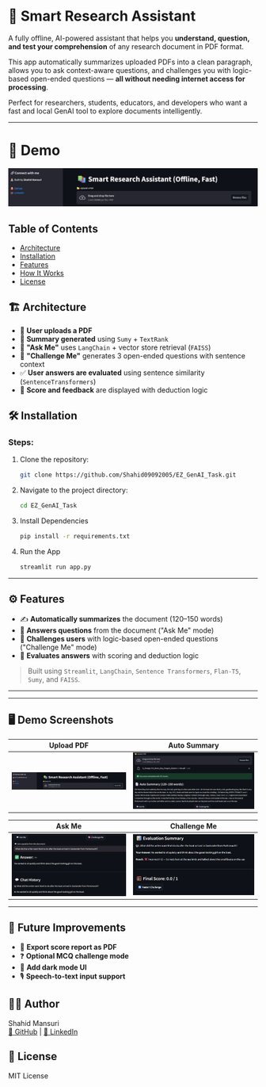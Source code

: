 # 📄 Smart Research Assistant
A fully offline, AI-powered assistant that helps you **understand, question, and test your comprehension** of any research document in PDF format.

This app automatically summarizes uploaded PDFs into a clean paragraph, allows you to ask context-aware questions, and challenges you with logic-based open-ended questions — **all without needing internet access for processing**.

Perfect for researchers, students, educators, and developers who want a fast and local GenAI tool to explore documents intelligently.

---

# 📸 Demo
![App Demo](https://github.com/Shahid09092005/EZ_GenAI_Task/blob/main/assets/image.png)



## Table of Contents

* [Architecture](#Architecture)
* [Installation](#Installation)
* [Features](#Features)
* [How It Works](#how-it-works)
* [License](#license)

## 🏗️ Architecture

- 🧾 **User uploads a PDF**
- 📄 **Summary generated** using `Sumy` + `TextRank`
- 💬 **"Ask Me"** uses `LangChain` + vector store retrieval (`FAISS`)
- 🧠 **"Challenge Me"** generates 3 open-ended questions with sentence context
- ✅ **User answers are evaluated** using sentence similarity (`SentenceTransformers`)
- 🧮 **Score and feedback** are displayed with deduction logic


## 🛠 Installation
### Steps:

1. Clone the repository:

   ```bash
   git clone https://github.com/Shahid09092005/EZ_GenAI_Task.git
   ```

2. Navigate to the project directory:

   ```bash
   cd EZ_GenAI_Task
   ```

3. Install Dependencies

   ```bash
   pip install -r requirements.txt
   ```
   
4. Run the App

   ```bash
   streamlit run app.py
   ```

---
## ⚙️ Features
- ✍️ **Automatically summarizes** the document (120–150 words)
- 💬 **Answers questions** from the document ("Ask Me" mode)
- 🧠 **Challenges users** with logic-based open-ended questions ("Challenge Me" mode)
- 🧮 **Evaluates answers** with scoring and deduction logic
> Built using `Streamlit`, `LangChain`, `Sentence Transformers`, `Flan-T5`, `Sumy`, and `FAISS`.

---


---

## 🖥️ Demo Screenshots

| Upload PDF | Auto Summary |
|------------|---------------|
| ![Upload](https://github.com/Shahid09092005/EZ_GenAI_Task/blob/main/assets/image.png) | ![Summary](https://github.com/Shahid09092005/EZ_GenAI_Task/blob/main/assets/summary.png) |

| Ask Me | Challenge Me |
|--------|---------------|
| ![Ask Me](https://github.com/Shahid09092005/EZ_GenAI_Task/blob/main/assets/askMe.png) | ![Challenge](https://github.com/Shahid09092005/EZ_GenAI_Task/blob/main/assets/challangeMe.png) |

---


## 🚧 Future Improvements

- 🧾 **Export score report as PDF**  
- ❓ **Optional MCQ challenge mode**  
- 🌙 **Add dark mode UI**  
- 🎙️ **Speech-to-text input support**

## 👨‍💻 Author
Shahid Mansuri  
[🐙 GitHub](https://github.com/Shahid09092005) | [💼 LinkedIn](https://www.linkedin.com/in/shahid-mansuri-a3b901285)

## 🪪 License
MIT License

